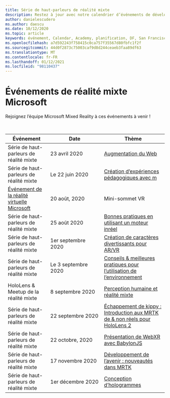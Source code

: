 ```yaml
---
title: Série de haut-parleurs de réalité mixte
description: Restez à jour avec notre calendrier d’événements de développeurs de réalité mixte au niveau du réacteur à San Francisco.
author: danielescudero
ms.author: daescu
ms.date: 10/12/2020
ms.topic: article
keywords: événement, Calendar, Academy, planification, DF, San Francisco, réacteur
ms.openlocfilehash: a7d592243f758415c0ca757f35567d80fbfc1f2f
ms.sourcegitcommit: 44d0f2873c75003caf9d8d244ceaeb3faa89df63
ms.translationtype: MT
ms.contentlocale: fr-FR
ms.lasthandoff: 01/12/2021
ms.locfileid: "98110437"
---
```

# <a name="microsoft-mixed-reality-events"></a>Événements de réalité mixte Microsoft

Rejoignez l’équipe Microsoft Mixed Reality à ces événements à venir !

<br>

|Événement|Date|Thème|
|-------------|-------------|-----|
| Série de haut-parleurs de réalité mixte|23 avril 2020|[Augmentation du Web](https://channel9.msdn.com/Shows/Docs-Mixed-Reality/Augmenting-WebXR-Standards)|
| Série de haut-parleurs de réalité mixte|Le 22 juin 2020|[Création d’expériences pédagogiques avec m](https://channel9.msdn.com/Shows/Docs-Mixed-Reality/Educational-Experiences-in-MR)|
| [Événement de la réalité virtuelle Microsoft](https://www.meetup.com/hololens-mr/events/272364822/)|20 août, 2020|Mini-sommet VR|
| Série de haut-parleurs de réalité mixte|25 août 2020|[Bonnes pratiques en utilisant un moteur inréel](https://channel9.msdn.com/Shows/Docs-Mixed-Reality/Tips-and-Best-Practices-for-using-UE4-in-MR)|
| Série de haut-parleurs de réalité mixte|1er septembre 2020|[Création de caractères divertissants pour AR/VR](https://channel9.msdn.com/Shows/Docs-Mixed-Reality/Creating-Entertaining-Characters-for-Mixed-Reality)|
| Série de haut-parleurs de réalité mixte|Le 3 septembre 2020|[Conseils & meilleures pratiques pour l’utilisation de l’environnement](https://channel9.msdn.com/Shows/Docs-Mixed-Reality/Tips-and-Best-Practices-for-using-UE4-in-MR)|
| HoloLens & Meetup de la réalité mixte|8 septembre 2020|[Perception humaine et réalité mixte](https://channel9.msdn.com/Shows/Docs-Mixed-Reality/Human-Perception-and-Mixed-Reality)|
| Série de haut-parleurs de réalité mixte|22 septembre 2020|[Échappement de kippy : Introduction aux MRTK de & non réels pour HoloLens 2]()|
| Série de haut-parleurs de réalité mixte|22 octobre, 2020|[Présentation de WebXR avec BabylonJS](https://channel9.msdn.com/Shows/Docs-Mixed-Reality/Adding-Augmented-Reality-to-your-Typescript-Project)|
| Série de haut-parleurs de réalité mixte|17 novembre 2020|[Développement de l’avenir : nouveautés dans MRTK](https://channel9.msdn.com/Shows/Docs-Mixed-Reality/Building-the-Future-Whats-New-in-the-Mixed-Reality-Toolkit)|
| Série de haut-parleurs de réalité mixte|1er décembre 2020|[Conception d’hologrammes](https://channel9.msdn.com/Shows/Docs-Mixed-Reality/Making-of-Designing-Holograms)|
